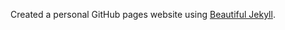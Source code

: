Created a personal GitHub pages website using [Beautiful Jekyll](https://github.com/daattali/beautiful-jekyll).

